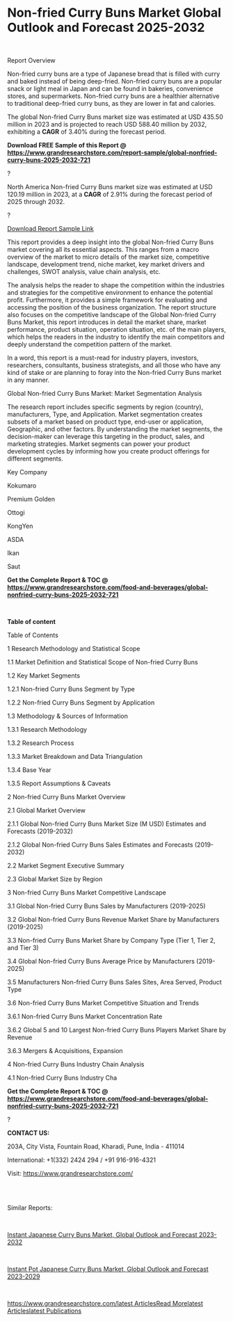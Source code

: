 <h1>Non-fried Curry Buns Market Global Outlook and Forecast 2025-2032</h1><br/><p>Report Overview</p>
 
 
 
 <p>Non-fried curry buns are a type of Japanese bread that is filled with curry and baked instead of being deep-fried. Non-fried curry buns are a popular snack or light meal in Japan and can be found in bakeries, convenience stores, and supermarkets. Non-fried curry buns are a healthier alternative to traditional deep-fried curry buns, as they are lower in fat and calories.</p>
 
 
 
 <p>The global Non-fried Curry Buns market size was estimated at USD 435.50 million in 2023 and is projected to reach USD 588.40 million by 2032, exhibiting a <strong>CAGR</strong> of 3.40% during the forecast period.</p>
 
 
 
 <div><b>Download FREE Sample of this Report @ <a href="https://www.grandresearchstore.com/report-sample/global-nonfried-curry-buns-2025-2032-721">https://www.grandresearchstore.com/report-sample/global-nonfried-curry-buns-2025-2032-721</a></b></div>
 
 
 
 <p>? </p>
 
 
 
 <p>North America Non-fried Curry Buns market size was estimated at USD 120.19 million in 2023, at a <strong>CAGR</strong> of 2.91% during the forecast period of 2025 through 2032.</p>
 
 
 
 <p>? </p>
 
 
 
 <p><a href="https://www.grandresearchstore.com/mr-admin/report-sample/global-nonfried-curry-buns-2025-2032-721">Download Report Sample Link</a></p>
 
 
 
 <p>This report provides a deep insight into the global Non-fried Curry Buns market covering all its essential aspects. This ranges from a macro overview of the market to micro details of the market size, competitive landscape, development trend, niche market, key market drivers and challenges, SWOT analysis, value chain analysis, etc.</p>
 
 
 
 <p>The analysis helps the reader to shape the competition within the industries and strategies for the competitive environment to enhance the potential profit. Furthermore, it provides a simple framework for evaluating and accessing the position of the business organization. The report structure also focuses on the competitive landscape of the Global Non-fried Curry Buns Market, this report introduces in detail the market share, market performance, product situation, operation situation, etc. of the main players, which helps the readers in the industry to identify the main competitors and deeply understand the competition pattern of the market.</p>
 
 
 
 <p>In a word, this report is a must-read for industry players, investors, researchers, consultants, business strategists, and all those who have any kind of stake or are planning to foray into the Non-fried Curry Buns market in any manner.</p>
 
 
 
 <p>Global Non-fried Curry Buns Market: Market Segmentation Analysis</p>
 
 
 
 <p>The research report includes specific segments by region (country), manufacturers, Type, and Application. Market segmentation creates subsets of a market based on product type, end-user or application, Geographic, and other factors. By understanding the market segments, the decision-maker can leverage this targeting in the product, sales, and marketing strategies. Market segments can power your product development cycles by informing how you create product offerings for different segments.</p>
 
 
 
 <p>Key Company</p>
 
 
 
 <p>Kokumaro</p>
 
 
 
 <p>Premium Golden</p>
 
 
 
 <p>Ottogi</p>
 
 
 
 <p>KongYen</p>
 
 
 
 <p>ASDA</p>
 
 
 
 <p>Ikan</p>
 
 
 
 <p>Saut</p>
 
 
 
 <div><b>Get the Complete Report & TOC @ <a href="https://www.grandresearchstore.com/food-and-beverages/global-nonfried-curry-buns-2025-2032-721">https://www.grandresearchstore.com/food-and-beverages/global-nonfried-curry-buns-2025-2032-721</a></b></div>
 
 
 
 <p><br />
 
 <b>Table of content</b></p>
 
 
 
 <p>Table of Contents<br />
 
 1 Research Methodology and Statistical Scope<br />
 
 1.1 Market Definition and Statistical Scope of Non-fried Curry Buns<br />
 
 1.2 Key Market Segments<br />
 
 1.2.1 Non-fried Curry Buns Segment by Type<br />
 
 1.2.2 Non-fried Curry Buns Segment by Application<br />
 
 1.3 Methodology & Sources of Information<br />
 
 1.3.1 Research Methodology<br />
 
 1.3.2 Research Process<br />
 
 1.3.3 Market Breakdown and Data Triangulation<br />
 
 1.3.4 Base Year<br />
 
 1.3.5 Report Assumptions & Caveats<br />
 
 2 Non-fried Curry Buns Market Overview<br />
 
 2.1 Global Market Overview<br />
 
 2.1.1 Global Non-fried Curry Buns Market Size (M USD) Estimates and Forecasts (2019-2032)<br />
 
 2.1.2 Global Non-fried Curry Buns Sales Estimates and Forecasts (2019-2032)<br />
 
 2.2 Market Segment Executive Summary<br />
 
 2.3 Global Market Size by Region<br />
 
 3 Non-fried Curry Buns Market Competitive Landscape<br />
 
 3.1 Global Non-fried Curry Buns Sales by Manufacturers (2019-2025)<br />
 
 3.2 Global Non-fried Curry Buns Revenue Market Share by Manufacturers (2019-2025)<br />
 
 3.3 Non-fried Curry Buns Market Share by Company Type (Tier 1, Tier 2, and Tier 3)<br />
 
 3.4 Global Non-fried Curry Buns Average Price by Manufacturers (2019-2025)<br />
 
 3.5 Manufacturers Non-fried Curry Buns Sales Sites, Area Served, Product Type<br />
 
 3.6 Non-fried Curry Buns Market Competitive Situation and Trends<br />
 
 3.6.1 Non-fried Curry Buns Market Concentration Rate<br />
 
 3.6.2 Global 5 and 10 Largest Non-fried Curry Buns Players Market Share by Revenue<br />
 
 3.6.3 Mergers & Acquisitions, Expansion<br />
 
 4 Non-fried Curry Buns Industry Chain Analysis<br />
 
 4.1 Non-fried Curry Buns Industry Cha</p>
 
 
 
 <div><b>Get the Complete Report & TOC @ <a href="https://www.grandresearchstore.com/food-and-beverages/global-nonfried-curry-buns-2025-2032-721">https://www.grandresearchstore.com/food-and-beverages/global-nonfried-curry-buns-2025-2032-721</a></b></div>
 
 
 
 <p>? </p>
 
 
 
 <p><b>CONTACT US:</b><br />
 
 203A, City Vista, Fountain Road, Kharadi, Pune, India - 411014<br />
 
 International: +1(332) 2424 294 / +91 916-916-4321<br />
 
 Visit: <a href="https://www.grandresearchstore.com/">https://www.grandresearchstore.com/</a><br />
 
 <br />
 
 <br />
 
 Similar Reports:<br />
 
 <br />
 
 <a href="https://www.grandresearchstore.com/food-and-beverages/global-japan-instant-ese-curry-buns-forecast-2023-2032-956">Instant Japanese Curry Buns Market, Global Outlook and Forecast 2023-2032</a><br />
 
 <br />
 
 <a href="https://www.grandresearchstore.com/food-and-beverages/global-japan-instant-pot-ese-curry-buns-forecast-2023-2029-770">Instant Pot Japanese Curry Buns Market, Global Outlook and Forecast 2023-2029</a><br />
 
 <br />
 
 <a href="https://gyeongbokgung.com">https://www.grandresearchstore.com/</a><a href="https://hallyeomaritime.com">latest Articles</a><a href="https://jingwansa.com">Read More</a><a href="https://nguoiviet.jp/">latest Articles</a><a href="https://www.intelmarketresearch.com/">latest Publications</a></p>